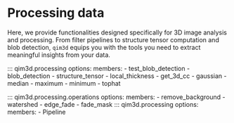 # Processing data

Here, we provide functionalities designed specifically for 3D image analysis and processing. From filter pipelines to structure tensor computation and blob detection, `qim3d` equips you with the tools you need to extract meaningful insights from your data.

::: qim3d.processing
    options:
        members:
            - test_blob_detection
            - blob_detection
            - structure_tensor
            - local_thickness
            - get_3d_cc
            - gaussian
            - median
            - maximum
            - minimum
            - tophat

::: qim3d.processing.operations
    options:
        members:
            - remove_background
            - watershed
            - edge_fade
            - fade_mask
::: qim3d.processing
    options:
        members:
        - Pipeline